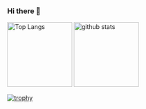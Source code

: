### Hi there 👋
<p align="left"> 
  <img alt="Top Langs" height="150px" src="https://github-readme-stats.vercel.app/api/top-langs/?username={HidakaMayu}&layout=compact&count_private=true&show_icons=true&theme=onedark" />
  <img alt="github stats" height="150px" src="https://github-readme-stats.vercel.app/api?username={HidakaMayu}&count_private=true&show_icons=true&show_icons=true&theme=onedark" />
</p>

[![trophy](https://github-profile-trophy.vercel.app/?username={HidakaMayu}&theme=onedark&column=7
)](https://github.com/ryo-ma/github-profile-trophy)



<!--
**HidakaMayu/HidakaMayu** is a ✨ _special_ ✨ repository because its `README.md` (this file) appears on your GitHub profile.

Here are some ideas to get you started:

- 🔭 I’m currently working on ...
- 🌱 I’m currently learning ...
- 👯 I’m looking to collaborate on ...
- 🤔 I’m looking for help with ...
- 💬 Ask me about ...
- 📫 How to reach me: ...
- 😄 Pronouns: ...
- ⚡ Fun fact: ...
-->
